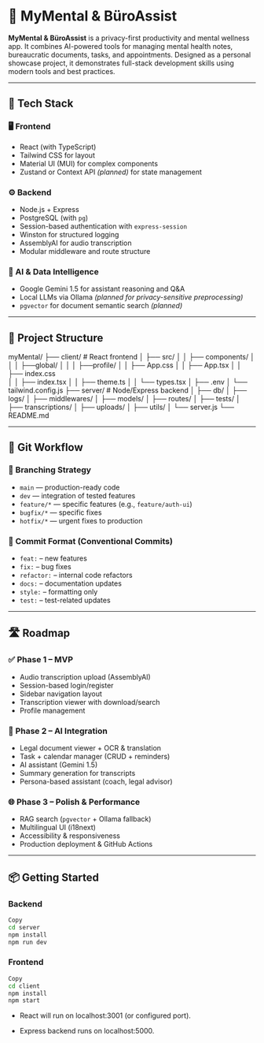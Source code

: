 # 🧠 MyMental & BüroAssist

**MyMental & BüroAssist** is a privacy-first productivity and mental wellness app. It combines AI-powered tools for managing mental health notes, bureaucratic documents, tasks, and appointments. Designed as a personal showcase project, it demonstrates full-stack development skills using modern tools and best practices.

---

## 🚀 Tech Stack

### 🖥️ Frontend

-   React (with TypeScript)
-   Tailwind CSS for layout
-   Material UI (MUI) for complex components
-   Zustand or Context API _(planned)_ for state management

### ⚙️ Backend

-   Node.js + Express
-   PostgreSQL (with `pg`)
-   Session-based authentication with `express-session`
-   Winston for structured logging
-   AssemblyAI for audio transcription
-   Modular middleware and route structure

### 🧠 AI & Data Intelligence

-   Google Gemini 1.5 for assistant reasoning and Q&A
-   Local LLMs via Ollama _(planned for privacy-sensitive preprocessing)_
-   `pgvector` for document semantic search _(planned)_

---

## 📁 Project Structure

myMental/
├── client/ # React frontend
│ ├── src/
│ │ ├── components/
│ │ │ ├──global/
│ │ │ ├──profile/
│ │ ├── App.css
│ │ ├── App.tsx
│ │ ├── index.css  
│ │ ├── index.tsx
│ │ ├── theme.ts
│ │ └── types.tsx
│ ├── .env
│ └── tailwind.config.js
├── server/ # Node/Express backend
│ ├── db/
│ ├── logs/
│ ├── middlewares/
│ ├── models/
│ ├── routes/
│ ├── tests/
│ ├── transcriptions/
│ ├── uploads/
│ ├── utils/
│ └── server.js
└── README.md

---

## 🌿 Git Workflow

### 🔧 Branching Strategy

-   `main` — production-ready code
-   `dev` — integration of tested features
-   `feature/*` — specific features (e.g., `feature/auth-ui`)
-   `bugfix/*` — specific fixes
-   `hotfix/*` — urgent fixes to production

### 🧾 Commit Format (Conventional Commits)

-   `feat:` – new features
-   `fix:` – bug fixes
-   `refactor:` – internal code refactors
-   `docs:` – documentation updates
-   `style:` – formatting only
-   `test:` – test-related updates

---

## 🛣️ Roadmap

### ✅ Phase 1 – MVP

-   Audio transcription upload (AssemblyAI)
-   Session-based login/register
-   Sidebar navigation layout
-   Transcription viewer with download/search
-   Profile management

### 🧠 Phase 2 – AI Integration

-   Legal document viewer + OCR & translation
-   Task + calendar manager (CRUD + reminders)
-   AI assistant (Gemini 1.5)
-   Summary generation for transcripts
-   Persona-based assistant (coach, legal advisor)

### 🌐 Phase 3 – Polish & Performance

-   RAG search (`pgvector` + Ollama fallback)
-   Multilingual UI (i18next)
-   Accessibility & responsiveness
-   Production deployment & GitHub Actions

---

## 📦 Getting Started

### Backend

```bash
Copy
cd server
npm install
npm run dev

```

### Frontend

```bash
Copy
cd client
npm install
npm start

```

-   React will run on localhost:3001 (or configured port).

-   Express backend runs on localhost:5000.

